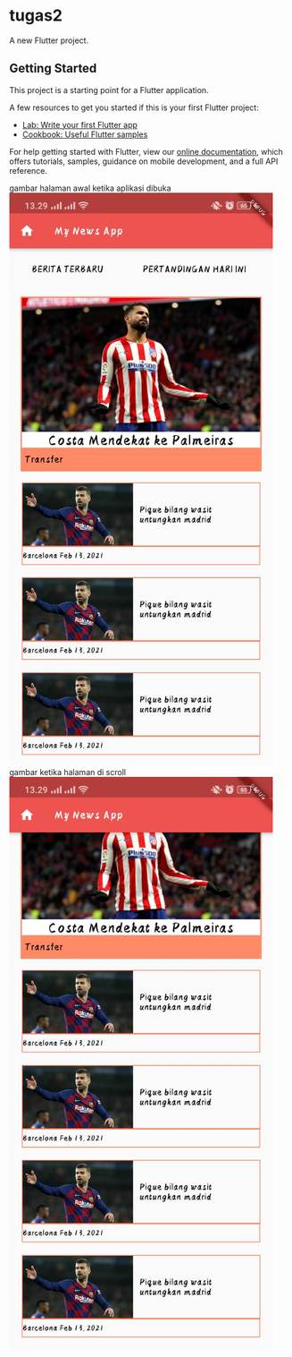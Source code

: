 # tugas2

A new Flutter project.

## Getting Started

This project is a starting point for a Flutter application.

A few resources to get you started if this is your first Flutter project:

- [Lab: Write your first Flutter app](https://flutter.dev/docs/get-started/codelab)
- [Cookbook: Useful Flutter samples](https://flutter.dev/docs/cookbook)

For help getting started with Flutter, view our
[online documentation](https://flutter.dev/docs), which offers tutorials,
samples, guidance on mobile development, and a full API reference.

gambar halaman awal ketika aplikasi dibuka
<br>
![plot](./img/gambar1.jpeg)
<br>
gambar ketika halaman di scroll
<br>
![plot](./img/gambar2.jpeg)
